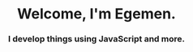 <h1 align="center">Welcome, I'm Egemen.</h1>
<h3 align="center">I develop things using JavaScript and more.</h3>
